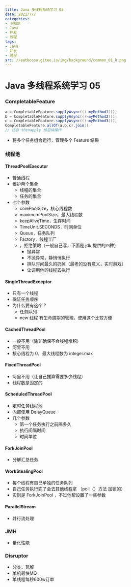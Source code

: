 ```yaml
---
title: Java 多线程系统学习 05
date: 2021/7/7
categories:
- 小知识
- Java
- 并发
- 线程
tags:
- Java
- 并发
- 线程
src: //eatboooo.gitee.io/img/background/common_01_h.png
---
```


# Java 多线程系统学习 05

### CompletableFeature

``` java
a = CompletableFeature.supplyAsync(()-myMethod1());
b = CompletableFeature.supplyAsync(()-myMethod2());
c = CompletableFeature.supplyAsync(()-myMethod3());
CompletableFeature.allOf(a,b,c).join()
// 还有 thenapply 给后续操作
```

- 将多个任务组合运行，管理多个 Feature 结果

### 线程池

#### ThreadPoolExecutor

- 普通线程
- 维护两个集合
  - 线程的集合
  - 任务的集合
- 七个参数
  - corePoolSize，核心线程数
  - maximumPoolSize，最大线程数
  - keepAliveTime，生存时间
  - TimeUnit.SECONDS，时间单位
  - Queue，任务队列
  - Factory，线程工厂
  - ，拒绝策略（一般自己写，下面是 jdk 提供的四种）
    - 抛异常
    - 不抛异常，静悄悄执行
    - 排队时间最久的扔掉（最老的没有意义，实时游戏）
    - 让调用他的线程去执行

#### SingleThreadExceptor

- 只有一个线程
- 保证任务顺序
- 为什么要有这个？
  - 任务队列
  - new 线程 有生命周期的管理，使用这个比较方便

#### CachedThreadPool

- 一般不用（除非确保不会线程堆积）
- 阿里不用
- 核心线程为 0，最大线程数为 integer.max

#### FixedThreadPool

- 阿里不用（让自己推算需要多少线程）
- 线程数是固定的

#### ScheduledThreadPool

- 定时任务线程池
- 内部使用 DelayQueue
- 几个参数
  - 第一个任务执行之前隔多久
  - 执行间隔时间
  - 时间单位

#### ForkJoinPool

- 分解汇总任务

#### WorkStealingPool

- 每个线程有自己单独的任务队列
- 自己任务执行完了会去其他线程拿 （poll（）方法 加锁的）
- 实则是 ForkJoinPool ，不过他帮设置了一些参数

#### ParallelStream

- 并行流处理

### JMH

- 量化性能

### Disruptor

- 分类、瓦解
- 单机最快MQ
- 单线程每秒600w订单
